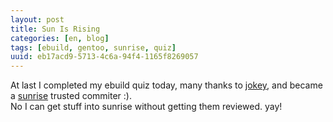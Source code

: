 ```yaml
---
layout: post
title: Sun Is Rising
categories: [en, blog]
tags: [ebuild, gentoo, sunrise, quiz]
uuid: eb17acd9-5713-4c6a-94f4-1165f8269057
---
```


At last I completed my ebuild quiz today, many thanks to
[jokey](http://dev.gentoo.org/~jokey/), and became a
[sunrise](http://www.gentoo.org/proj/en/sunrise/) trusted commiter :).  
No I can get stuff into sunrise without getting them reviewed. yay!
